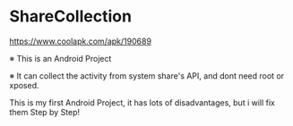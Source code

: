 # ShareCollection
https://www.coolapk.com/apk/190689

※ This is an Android Project

※ It can collect the activity from system share's API, and dont need root or xposed.

This is my first Android Project, it has lots of disadvantages, but i will fix them Step by Step!
